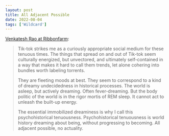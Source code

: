 ```yaml
---
layout: post
title: All Adjacent Possible
date: 2022-08-04
tags: ['Wildcard']
---
```


[Venkatesh Rao at Ribbonfarm](https://www.ribbonfarm.com/2022/08/04/a-dreaming-world/):

> Tik-tok strikes me as a curiously appropriate social medium for these tenuous times. The things that spread on and out of Tik-tok seem culturally energized, but unvectored, and ultimately self-contained in a way that makes it<!--x--> hard to call them trends, let alone cohering into bundles worth labeling torrents.
> 
> They are fleeting moods at best. They seem to correspond to a kind of dreamy undecidedness in historical processes. The world is asleep, but actively dreaming. Often fever-dreaming. But the body politic of the world is in the rigor mortis of REM sleep. It cannot act to unleash the built-up energy.
>
> The essential immobilized dreaminess is why I call this psychohistorical tenuousness. Psychohistorical tenuousness is world history dreaming about being, without progressing to becoming. All adjacent possible, no actuality.